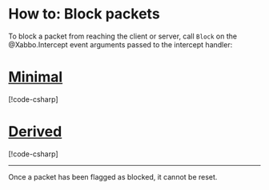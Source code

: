 # How to: Block packets

To block a packet from reaching the client or server, call `Block` on the @Xabbo.Intercept event
arguments passed to the intercept handler:

# [Minimal](#tab/minimal)

[!code-csharp[](~/src/examples/packets/minimal/Program.cs?name=block-packets)]

# [Derived](#tab/derived)

[!code-csharp[](~/src/examples/packets/derived/MyExtension.cs?name=block-packets)]

---

Once a packet has been flagged as blocked, it cannot be reset.
